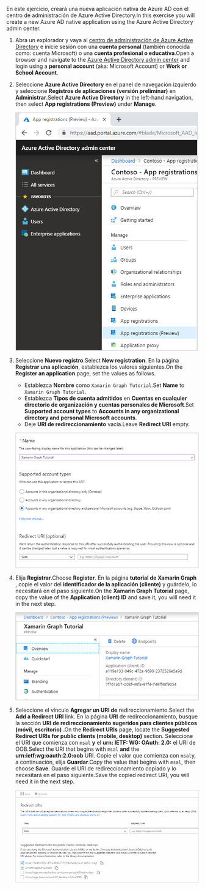 <!-- markdownlint-disable MD002 MD041 -->

<span data-ttu-id="a19e5-101">En este ejercicio, creará una nueva aplicación nativa de Azure AD con el centro de administración de Azure Active Directory.</span><span class="sxs-lookup"><span data-stu-id="a19e5-101">In this exercise you will create a new Azure AD native application using the Azure Active Directory admin center.</span></span>

1. <span data-ttu-id="a19e5-102">Abra un explorador y vaya al [centro de administración de Azure Active Directory](https://aad.portal.azure.com) e inicie sesión con una **cuenta personal** (también conocida como: cuenta Microsoft) o una **cuenta profesional o educativa**.</span><span class="sxs-lookup"><span data-stu-id="a19e5-102">Open a browser and navigate to the [Azure Active Directory admin center](https://aad.portal.azure.com) and login using a **personal account** (aka: Microsoft Account) or **Work or School Account**.</span></span>

1. <span data-ttu-id="a19e5-103">Seleccione **Azure Active Directory** en el panel de navegación izquierdo y seleccione **Registros de aplicaciones (versión preliminar)** en **Administrar**.</span><span class="sxs-lookup"><span data-stu-id="a19e5-103">Select **Azure Active Directory** in the left-hand navigation, then select **App registrations (Preview)** under **Manage**.</span></span>

    ![<span data-ttu-id="a19e5-104">Una captura de pantalla de los registros de la aplicación</span><span class="sxs-lookup"><span data-stu-id="a19e5-104">A screenshot of the App registrations</span></span> ](./images/aad-portal-app-registrations.png)

1. <span data-ttu-id="a19e5-105">Seleccione **Nuevo registro**.</span><span class="sxs-lookup"><span data-stu-id="a19e5-105">Select **New registration**.</span></span> <span data-ttu-id="a19e5-106">En la página **Registrar una aplicación**, establezca los valores siguientes.</span><span class="sxs-lookup"><span data-stu-id="a19e5-106">On the **Register an application** page, set the values as follows.</span></span>

    - <span data-ttu-id="a19e5-107">Establezca **Nombre** como `Xamarin Graph Tutorial`.</span><span class="sxs-lookup"><span data-stu-id="a19e5-107">Set **Name** to `Xamarin Graph Tutorial`.</span></span>
    - <span data-ttu-id="a19e5-108">Establezca **Tipos de cuenta admitidos** en **Cuentas en cualquier directorio de organización y cuentas personales de Microsoft**.</span><span class="sxs-lookup"><span data-stu-id="a19e5-108">Set **Supported account types** to **Accounts in any organizational directory and personal Microsoft accounts**.</span></span>
    - <span data-ttu-id="a19e5-109">Deje **URI de redireccionamiento** vacía.</span><span class="sxs-lookup"><span data-stu-id="a19e5-109">Leave **Redirect URI** empty.</span></span>

    ![Captura de pantalla de la página registrar una aplicación](./images/aad-register-an-app.png)

1. <span data-ttu-id="a19e5-111">Elija **Registrar**.</span><span class="sxs-lookup"><span data-stu-id="a19e5-111">Choose **Register**.</span></span> <span data-ttu-id="a19e5-112">En la página **tutorial de Xamarin Graph** , copie el valor del **identificador de la aplicación (cliente)** y guárdelo, lo necesitará en el paso siguiente.</span><span class="sxs-lookup"><span data-stu-id="a19e5-112">On the **Xamarin Graph Tutorial** page, copy the value of the **Application (client) ID** and save it, you will need it in the next step.</span></span>

    ![Captura de pantalla del identificador de la aplicación del nuevo registro de la aplicación](./images/aad-application-id.png)

1. <span data-ttu-id="a19e5-114">Seleccione el vínculo **Agregar un URI de** redireccionamiento.</span><span class="sxs-lookup"><span data-stu-id="a19e5-114">Select the **Add a Redirect URI** link.</span></span> <span data-ttu-id="a19e5-115">En la página **URI** de redireccionamiento, busque la sección **URI de redireccionamiento sugeridos para clientes públicos (móvil, escritorio)** .</span><span class="sxs-lookup"><span data-stu-id="a19e5-115">On the **Redirect URIs** page, locate the **Suggested Redirect URIs for public clients (mobile, desktop)** section.</span></span> <span data-ttu-id="a19e5-116">Seleccione el URI que comienza con `msal` **y** el **urn: IETF: WG: OAuth: 2.0:** el URI de OOB.</span><span class="sxs-lookup"><span data-stu-id="a19e5-116">Select the URI that begins with `msal` **and** the **urn:ietf:wg:oauth:2.0:oob** URI.</span></span> <span data-ttu-id="a19e5-117">Copie el valor que comienza con `msal`y, a continuación, elija **Guardar**.</span><span class="sxs-lookup"><span data-stu-id="a19e5-117">Copy the value that begins with `msal`, then choose **Save**.</span></span> <span data-ttu-id="a19e5-118">Guarde el URI de redireccionamiento copiado y lo necesitará en el paso siguiente.</span><span class="sxs-lookup"><span data-stu-id="a19e5-118">Save the copied redirect URI, you will need it in the next step.</span></span>

    ![Captura de pantalla de la página URI de redireccionamiento](./images/aad-redirect-uris.png)